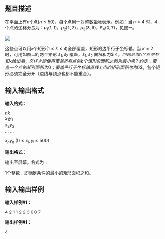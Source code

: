 题目描述
----

在平面上有$n$个点($n \le 50$)，每个点用一对整数坐标表示。例如：当 $n=4$ 时，$4$个点的坐标分另为：$p_1$($1,1$)，$p_2$($2,2$)，$p_3$($3,6$)，$P_4$($0,7$)，见图一。

![](https://cdn.luogu.org/upload/pic/12.png)

这些点可以用$k$个矩形($1 \le k \le 4$)全部覆盖，矩形的边平行于坐标轴。当 $k=2$ 时，可用如图二的两个矩形 $s_1,s_2$ 覆盖，$s_1,s_2$ 面积和为$ 4$。问题是当$n$个点坐标和$k$给出后，怎样才能使得覆盖所有点的$k$个矩形的面积之和为最小呢？  
约定：覆盖一个点的矩形面积为$0$；覆盖平行于坐标轴直线上点的矩形面积也为$0$。各个矩形必须完全分开（边线与顶点也都不能重合）。

输入输出格式
------

**输入格式：**  

$n k$  
$x_1 y_1$  
$x_2 y_2$  
... ...

$x_n y_n$ ($0 \le x_i,y_i \le 500$)

**输出格式：**  

输出至屏幕。格式为：

$1$个整数，即满足条件的最小的矩形面积之和。

输入输出样例
------

**输入样例#1：** 

4 2
1 1
2 2
3 6
0 7

**输出样例#1：** 

4